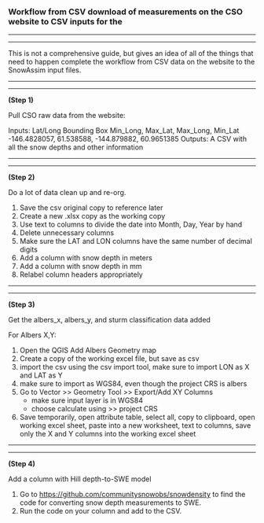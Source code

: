 ### Workflow from CSV download of measurements on the CSO website to CSV inputs for the 
---
---
This is not a comprehensive guide, but gives an idea of all of the things that need to happen 
complete the workflow from CSV data on the website to the SnowAssim input files. 

---
---
**(Step 1)**

Pull CSO raw data from the website:

Inputs: Lat/Long Bounding Box
Min_Long, Max_Lat, Max_Long, Min_Lat
-146.4828057, 61.538588, -144.879882, 60.9651385
Outputs: A CSV with all the snow depths and other information

---
---
**(Step 2)**

Do a lot of data clean up and re-org.
1. Save the csv original copy to reference later
1. Create a new .xlsx copy as the working copy
1. Use text to columns to divide the date into Month, Day, Year by hand
1. Delete unnecessary columns
1. Make sure the LAT and LON columns have the same number of decimal digits
1. Add a column with snow depth in meters
1. Add a column with snow depth in mm
1. Relabel column headers appropriately

---
---
**(Step 3)**

Get the albers_x, albers_y, and sturm classification data added

For Albers X,Y:
1. Open the QGIS Add Albers Geometry map
1. Create a copy of the working excel file, but save as csv
1. import the csv using the csv import tool, make sure to import LON as X and LAT as Y
1. make sure to import as WGS84, even though the project CRS is albers
1. Go to Vector >> Geometry Tool >> Export/Add XY Columns
	* make sure input layer is in WGS84
	* choose calculate using >> project CRS 
1. Save temporarily, open attribute table, select all, copy to clipboard, open 
	working excel sheet, paste into a new worksheet, text to columns, save only
	the X and Y columns into the working excel sheet

---
---
**(Step 4)**

Add a column with Hill depth-to-SWE model
1. Go to https://github.com/communitysnowobs/snowdensity to find the code for converting snow depth measurements to SWE.
1. Run the code on your column and add to the CSV.

